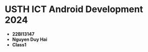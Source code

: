 USTH ICT Android Development 2024
========================================

* **22BI13147**
* **Nguyen Duy Hai**
* **Class1**
